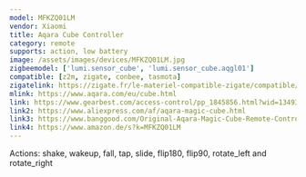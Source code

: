 ```yaml
---
model: MFKZQ01LM
vendor: Xiaomi
title: Aqara Cube Controller
category: remote
supports: action, low battery
image: /assets/images/devices/MFKZQ01LM.jpg
zigbeemodel: ['lumi.sensor_cube', 'lumi.sensor_cube.aqgl01']
compatible: [z2m, zigate, conbee, tasmota]
zigatelink: https://zigate.fr/le-materiel-compatible-zigate/compatible/cubemagic
mlink: https://www.aqara.com/eu/cube.html
link: https://www.gearbest.com/access-control/pp_1845856.html?wid=1349303
link2: https://www.aliexpress.com/af/aqara-magic-cube.html
link3: https://www.banggood.com/Original-Aqara-Magic-Cube-Remote-Controller-Sensor-Remote-Control-Switch-From-Xiaomi-Eco-System-p-1293289.html
link4: https://www.amazon.de/s?k=MFKZQ01LM
---
```

Actions: shake, wakeup, fall, tap, slide, flip180, flip90, rotate_left and rotate_right
